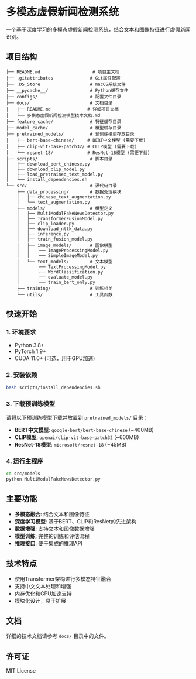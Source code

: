 # 多模态虚假新闻检测系统

一个基于深度学习的多模态虚假新闻检测系统，结合文本和图像特征进行虚假新闻识别。

## 项目结构

```
├── README.md                    # 项目主文档
├── .gitattributes              # Git属性配置
├── .DS_Store                   # macOS系统文件
├── __pycache__/                # Python缓存文件
├── configs/                    # 配置文件目录
├── docs/                       # 文档目录
│   ├── README.md              # 详细项目文档
│   └── 多模态虚假新闻检测模型技术文档.md
├── feature_cache/              # 特征缓存目录
├── model_cache/                # 模型缓存目录
├── pretrained_models/          # 预训练模型存放目录
│   ├── bert-base-chinese/     # BERT中文模型 (需要下载)
│   ├── clip-vit-base-patch32/ # CLIP模型 (需要下载)
│   └── resnet-18/             # ResNet-18模型 (需要下载)
├── scripts/                    # 脚本目录
│   ├── download_bert_chinese.py
│   ├── download_clip_model.py
│   ├── load_pretrained_text_model.py
│   └── install_dependencies.sh
└── src/                        # 源代码目录
    ├── data_processing/        # 数据处理模块
    │   ├── chinese_text_augmentation.py
    │   └── text_augmentation.py
    ├── models/                 # 模型定义
    │   ├── MultiModalFakeNewsDetector.py
    │   ├── TransformerFusionModel.py
    │   ├── clip_loader.py
    │   ├── download_nltk_data.py
    │   ├── inference.py
    │   ├── train_fusion_model.py
    │   ├── image_models/       # 图像模型
    │   │   ├── ImageProcessingModel.py
    │   │   └── SimpleImageModel.py
    │   └── text_models/        # 文本模型
    │       ├── TextProcessingModel.py
    │       ├── WordClassification.py
    │       ├── evaluate_model.py
    │       └── train_bert_only.py
    ├── training/               # 训练相关
    └── utils/                  # 工具函数
```

## 快速开始

### 1. 环境要求
- Python 3.8+
- PyTorch 1.9+
- CUDA 11.0+ (可选，用于GPU加速)

### 2. 安装依赖
```bash
bash scripts/install_dependencies.sh
```

### 3. 下载预训练模型
请将以下预训练模型下载并放置到 `pretrained_models/` 目录：

- **BERT中文模型**: `google-bert/bert-base-chinese` (~400MB)
- **CLIP模型**: `openai/clip-vit-base-patch32` (~600MB)  
- **ResNet-18模型**: `microsoft/resnet-18` (~45MB)

### 4. 运行主程序
```bash
cd src/models
python MultiModalFakeNewsDetector.py
```

## 主要功能

- **多模态融合**: 结合文本和图像特征
- **深度学习模型**: 基于BERT、CLIP和ResNet的先进架构
- **数据增强**: 支持文本和图像数据增强
- **模型训练**: 完整的训练和评估流程
- **推理接口**: 便于集成的推理API

## 技术特点

- 使用Transformer架构进行多模态特征融合
- 支持中文文本处理和增强
- 内存优化和GPU加速支持
- 模块化设计，易于扩展

## 文档

详细的技术文档请参考 `docs/` 目录中的文件。

## 许可证

MIT License